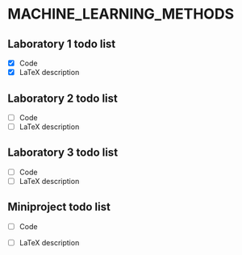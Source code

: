# MACHINE_LEARNING_METHODS

## Laboratory 1 todo list

- [x] Code
- [x] LaTeX description

## Laboratory 2 todo list

- [ ] Code
- [ ] LaTeX description

## Laboratory 3 todo list

- [ ] Code
- [ ] LaTeX description

## Miniproject todo list

- [ ] Code
- [ ] LaTeX description

